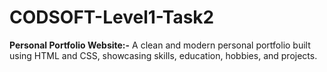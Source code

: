 # CODSOFT-Level1-Task2

**Personal Portfolio Website:-**
A clean and modern personal portfolio built using HTML and CSS, showcasing skills, education, hobbies, and projects.
